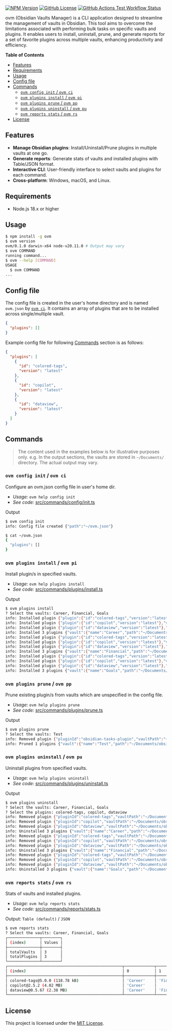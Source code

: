 [![NPM Version](https://img.shields.io/npm/v/ovm)](http://npmjs.com/package/ovm)
[![GitHub License](https://img.shields.io/github/license/msudgh/ovm)](LICENSE)
[![GitHub Actions Test Workflow Status](https://github.com/msudgh/ovm/actions/workflows/test.yml/badge.svg?branch=main)](https://github.com/msudgh/ovm/actions/workflows/test.yml)

ovm (Obsidian Vaults Manager) is a CLI application designed to streamline the management of vaults in Obsidian. This tool aims to overcome the limitations associated with performing bulk tasks on specific vaults and plugins. It enables users to install, uninstall, prune, and generate reports for a set of favorite plugins across multiple vaults, enhancing productivity and efficiency.

**Table of Contents**

- [Features](#features)
- [Requirements](#requirements)
- [Usage](#usage)
- [Config file](#config-file)
- [Commands](#commands)
  - [`ovm config init` / `ovm ci`](#ovm-config-init--ovm-ci)
  - [`ovm plugins install` / `ovm pi`](#ovm-plugins-install--ovm-pi)
  - [`ovm plugins prune` / `ovm pp`](#ovm-plugins-prune--ovm-pp)
  - [`ovm plugins uninstall` / `ovm pu`](#ovm-plugins-uninstall--ovm-pu)
  - [`ovm reports stats` / `ovm rs`](#ovm-reports-stats--ovm-rs)
- [License](#license)

## Features

- **Manage Obsidian plugins**: Install/Uninstall/Prune plugins in multiple vaults at one go.
- **Generate reports**: Generate stats of vaults and installed plugins with Table/JSON format.
- **Interactive CLI**: User-friendly interface to select vaults and plugins for each command.
- **Cross-platform**: Windows, macOS, and Linux.

## Requirements

- Node.js 18.x or higher

## Usage

```bash
$ npm install -g ovm
$ ovm version
ovm/0.1.0 darwin-x64 node-v20.11.0 # Output may vary
$ ovm COMMAND
running command...
$ ovm --help [COMMAND]
USAGE
  $ ovm COMMAND
...
```

## Config file

The config file is created in the user's home directory and is named `ovm.json` by [`ovm ci`](#ovm-config-init--ovm-ci). It contains an array of plugins that are to be installed across single/multiple vault.

```json
{
  "plugins": []
}
```

Example config file for following [Commands](#commands) section is as follows:

```json
{
  "plugins": [
    {
      "id": "colored-tags",
      "version": "latest"
    },
    {
      "id": "copilot",
      "version": "latest"
    },
    {
      "id": "dataview",
      "version": "latest"
    }
  ]
}
```

## Commands

> The content used in the examples below is for illustrative purposes only. e.g. In the output sections, the vaults are stored in `~/Documents/` directory. The actual output may vary.

### `ovm config init` / `ovm ci`

Configure an ovm.json config file in user's home dir.

- _Usage:_ `ovm help config init`
- _See code:_ [src/commands/config/init.ts](src/commands/config/init.ts)

Output

```bash
$ ovm config init
info: Config file created {"path":"~/ovm.json"}

$ cat ~/ovm.json
{
  "plugins": []
}
```

### `ovm plugins install` / `ovm pi`

Install plugin/s in specified vaults.

- _Usage:_ `ovm help plugins install`
- _See code:_ [src/commands/plugins/install.ts](src/commands/plugins/install.ts)

Output

```bash
$ ovm plugins install
? Select the vaults: Career, Financial, Goals
info: Installed plugin {"plugin":{"id":"colored-tags","version":"latest"},"vault":{"name":"Career","path":"~/Documents/obsidian/Career"}}
info: Installed plugin {"plugin":{"id":"copilot","version":"latest"},"vault":{"name":"Career","path":"~/Documents/obsidian/Career"}}
info: Installed plugin {"plugin":{"id":"dataview","version":"latest"},"vault":{"name":"Career","path":"~/Documents/obsidian/Career"}}
info: Installed 3 plugins {"vault":{"name":"Career","path":"~/Documents/obsidian/Career"}}
info: Installed plugin {"plugin":{"id":"colored-tags","version":"latest"},"vault":{"name":"Financial","path":"~/Documents/obsidian/Financial"}}
info: Installed plugin {"plugin":{"id":"copilot","version":"latest"},"vault":{"name":"Financial","path":"~/Documents/obsidian/Financial"}}
info: Installed plugin {"plugin":{"id":"dataview","version":"latest"},"vault":{"name":"Financial","path":"~/Documents/obsidian/Financial"}}
info: Installed 3 plugins {"vault":{"name":"Financial","path":"~/Documents/obsidian/Financial"}}
info: Installed plugin {"plugin":{"id":"colored-tags","version":"latest"},"vault":{"name":"Goals","path":"~/Documents/obsidian/Goals"}}
info: Installed plugin {"plugin":{"id":"copilot","version":"latest"},"vault":{"name":"Goals","path":"~/Documents/obsidian/Goals"}}
info: Installed plugin {"plugin":{"id":"dataview","version":"latest"},"vault":{"name":"Goals","path":"~/Documents/obsidian/Goals"}}
info: Installed 3 plugins {"vault":{"name":"Goals","path":"~/Documents/obsidian/Goals"}}
```

### `ovm plugins prune` / `ovm pp`

Prune existing plugin/s from vaults which are unspecified in the config file.

- _Usage:_ `ovm help plugins prune`
- _See code:_ [src/commands/plugins/prune.ts](src/commands/plugins/prune.ts)

Output

```bash
$ ovm plugins prune
? Select the vaults: Test
info: Removed plugin {"pluginId":"obsidian-tasks-plugin","vaultPath":"~/Documents/obsidian/Test"}
info: Pruned 1 plugins {"vault":{"name":"Test","path":"~/Documents/obsidian/Test"}}
```

### `ovm plugins uninstall` / `ovm pu`

Uninstall plugins from specified vaults.

- _Usage:_ `ovm help plugins uninstall`
- _See code:_ [src/commands/plugins/uninstall.ts](src/commands/plugins/uninstall.ts)

Output

```bash
$ ovm plugins uninstall
? Select the vaults: Career, Financial, Goals
? Select the plugins: colored-tags, copilot, dataview
info: Removed plugin {"pluginId":"colored-tags","vaultPath":"~/Documents/obsidian/Career"}
info: Removed plugin {"pluginId":"copilot","vaultPath":"~/Documents/obsidian/Career"}
info: Removed plugin {"pluginId":"dataview","vaultPath":"~/Documents/obsidian/Career"}
info: Uninstalled 3 plugins {"vault":{"name":"Career","path":"~/Documents/obsidian/Career"}}
info: Removed plugin {"pluginId":"colored-tags","vaultPath":"~/Documents/obsidian/Financial"}
info: Removed plugin {"pluginId":"copilot","vaultPath":"~/Documents/obsidian/Financial"}
info: Removed plugin {"pluginId":"dataview","vaultPath":"~/Documents/obsidian/Financial"}
info: Uninstalled 3 plugins {"vault":{"name":"Financial","path":"~/Documents/obsidian/Financial"}}
info: Removed plugin {"pluginId":"colored-tags","vaultPath":"~/Documents/obsidian/Goals"}
info: Removed plugin {"pluginId":"copilot","vaultPath":"~/Documents/obsidian/Goals"}
info: Removed plugin {"pluginId":"dataview","vaultPath":"~/Documents/obsidian/Goals"}
info: Uninstalled 3 plugins {"vault":{"name":"Goals","path":"~/Documents/obsidian/Goals"}}
```

### `ovm reports stats` / `ovm rs`

Stats of vaults and installed plugins.

- _Usage:_ `ovm help reports stats`
- _See code:_ [src/commands/reports/stats.ts](src/commands/reports/stats.ts)

Output: `Table (default)` / `JSON`

```bash
$ ovm reports stats
? Select the vaults: Career, Financial, Goals
┌──────────────┬────────┐
│ (index)      │ Values │
├──────────────┼────────┤
│ totalVaults  │ 3      │
│ totalPlugins │ 3      │
└──────────────┴────────┘
┌──────────────────────────────────────────────────┬─────────────┬─────────────┬─────────┐
│ (index)                                          │ 0           │ 1           │ 2       │
├──────────────────────────────────────────────────┼─────────────┼─────────────┼─────────┤
│ colored-tags@5.0.0 (118.78 kB)                   │ 'Career'    │ 'Financial' │ 'Goals' │
│ copilot@2.5.2 (4.02 MB)                          │ 'Career'    │             │         │
│ dataview@0.5.67 (2.38 MB)                        │ 'Career'    │ 'Financial' │         │
└──────────────────────────────────────────────────┴─────────────┴─────────────┴─────────┘
```

## License

This project is licensed under the [MIT License](LICENSE).
